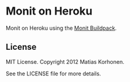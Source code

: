 # Monit on Heroku

Monit on Heroku using the [Monit Buildpack](https://github.com/k33l0r/monit-buildpack).

## License

MIT License. Copyright 2012 Matias Korhonen.

See the LICENSE file for more details.
